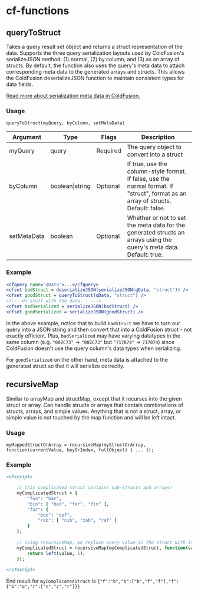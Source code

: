 # cf-functions

## queryToStruct
Takes a query result set object and returns a struct representation of the data. Supports the three query serialization layouts used by ColdFusion's serializeJSON method: (1) normal, (2) by column, and (3) as an array of structs. By default, the function also uses the query's meta data to attach corresponding meta data to the generated arrays and structs. This allows the ColdFusion deserializeJSON function to maintain consistent types for data fields.

[Read more about serialization meta data in ColdFusion.](https://helpx.adobe.com/coldfusion/cfml-reference/coldfusion-functions/functions-s/serializejson.html\#structserialization)

### Usage
`queryToStruct(myQuery, byColumn, setMetaData)`

| Argument | Type | Flags | Description |
| --- | --- | --- | --- |
| myQuery | query | Required | The query object to convert into a struct |
| byColumn | boolean\|string | Optional | If true, use the column-style format. If false, use the normal format. If "struct", format as an array of structs. Default: false. |
| setMetaData | boolean | Optional | Whether or not to set the meta data for the generated structs an arrays using the query's meta data. Default: true. |

### Example
```coldfusion
<cfquery name="qData">...</cfquery>
<cfset badStruct = deserializeJSON(serializeJSON(qData, "struct")) />
<cfset goodStruct = queryToStruct(qData, "struct") />
<!--- do stuff with the data... --->
<cfset badSerialized = serializeJSON(badStruct) />
<cfset goodSerialized = serializeJSON(goodStruct) />
```
In the above example, notice that to build `badStruct` we have to turn our query into a JSON string and then convert that into a ColdFusion struct - not exactly efficient. Plus, `badSerialized` may have varying datatypes in the same column (e.g. `"002C73"` -> `"002C73"` but `"717074"` -> `717074`) since ColdFusion doesn't use the query column's data types when serializing.

For `goodSerialized` on the other hand, meta data is attached to the generated struct so that it will serialize correctly.

## recursiveMap
Similar to arrayMap and structMap, except that it recurses into the given struct or array. Can handle structs or arrays that contain combinations of structs, arrays, and simple values. Anything that is not a struct, array, or simple value is not touched by the map function and will be left intact.

### Usage
`myMappedStructOrArray = recursiveMap(myStructOrArray, function(currentValue, keyOrIndex, fullObject) { ... });`

### Example
```coldfusion
<cfscript>

	// this complicated struct contains sub-structs and arrays!
	myComplicatedStruct = {
		"foo": "bar",
		"bin": [ "baz", "far", "fin" ],
		"faz": {
			"boo": "oof",
			"rab": [ "nib", "zab", "raf" ]
		}
	};
	
	// using recursiveMap, we replace every value in the struct with its first letter
	myComplicatedStruct = recursiveMap(myComplicatedStruct, function(value, index, full) {
		return left(value, 1);
	});
	
</cfscript>
```
End result for `myComplicatedStruct` is `{"f":"b","b":["b","f","f"],"f":{"b":"o","r":["n","z","r"]}}`
